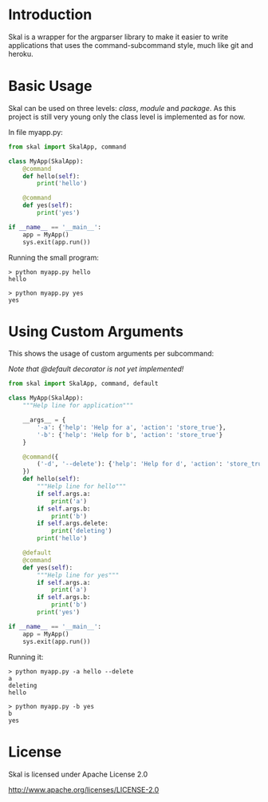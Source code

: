 Introduction
============
Skal is a wrapper for the argparser library to make it easier to write
applications that uses the command-subcommand style, much like git and
heroku.

Basic Usage
===========
Skal can be used on three levels: *class*, *module* and *package*. As this
project is still very young only the class level is implemented as for now.

In file myapp.py:
```python
from skal import SkalApp, command

class MyApp(SkalApp):
    @command
    def hello(self):
        print('hello')

    @command
    def yes(self):
        print('yes')

if __name__ == '__main__':
    app = MyApp()
    sys.exit(app.run())
```

Running the small program:
```
> python myapp.py hello
hello

> python myapp.py yes
yes
```

Using Custom Arguments
======================
This shows the usage of custom arguments per subcommand:

*Note that @default decorator is not yet implemented!*

```python
from skal import SkalApp, command, default

class MyApp(SkalApp):
    """Help line for application"""

    __args__ = {
        '-a': {'help': 'Help for a', 'action': 'store_true'},
        '-b': {'help': 'Help for b', 'action': 'store_true'}
    }

    @command({
        ('-d', '--delete'): {'help': 'Help for d', 'action': 'store_true'}
    })
    def hello(self):
        """Help line for hello"""
        if self.args.a:
            print('a')
        if self.args.b:
            print('b')
        if self.args.delete:
            print('deleting')
        print('hello')

    @default
    @command
    def yes(self):
        """Help line for yes"""
        if self.args.a:
            print('a')
        if self.args.b:
            print('b')
        print('yes')

if __name__ == '__main__':
    app = MyApp()
    sys.exit(app.run())
```

Running it:
```
> python myapp.py -a hello --delete
a
deleting
hello

> python myapp.py -b yes
b
yes
```

License
=======
Skal is licensed under Apache License 2.0

http://www.apache.org/licenses/LICENSE-2.0

